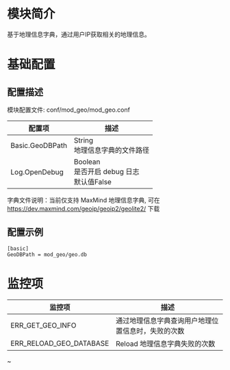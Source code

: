# 模块简介 

基于地理信息字典，通过用户IP获取相关的地理信息。

# 基础配置

## 配置描述
模块配置文件: conf/mod_geo/mod_geo.conf

| 配置项                | 描述                                        |
| ---------------------| ------------------------------------------- |
| Basic.GeoDBPath            | String<br>地理信息字典的文件路径 |
| Log.OpenDebug           | Boolean<br>是否开启 debug 日志<br>默认值False |

字典文件说明：当前仅支持 MaxMind 地理信息字典, 可在 https://dev.maxmind.com/geoip/geoip2/geolite2/ 下载

## 配置示例
```
[basic]
GeoDBPath = mod_geo/geo.db
```

# 监控项

| 监控项                  | 描述                              |
| ----------------------- | --------------------------------- |
| ERR_GET_GEO_INFO | 通过地理信息字典查询用户地理位置信息时，失败的次数 |
| ERR_RELOAD_GEO_DATABASE | Reload 地理信息字典失败的次数 |
~                                                               
